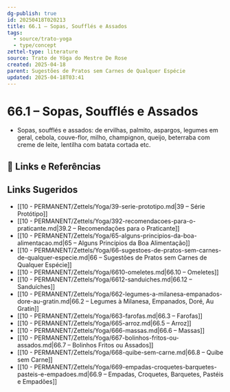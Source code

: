 ```yaml
---
dg-publish: true
id: 20250418T020213
title: 66.1 – Sopas, Soufflés e Assados
tags:
  - source/trato-yoga
  - type/concept
zettel-type: literature
source: Trato de Yôga do Mestre De Rose
created: 2025-04-18
parent: Sugestões de Pratos sem Carnes de Qualquer Espécie
updated: 2025-04-18T03:41
---
```


# 66.1 – Sopas, Soufflés e Assados

-  Sopas, soufflés e assados: de ervilhas, palmito, aspargos, legumes em geral, cebola, couve-flor, milho, champignon, queijo, beterraba com creme de leite, lentilha com batata cortada etc.

## 🔗 Links e Referências

## Links Sugeridos

- [[10 - PERMANENT/Zettels/Yoga/39-serie-prototipo.md|39 – Série Protótipo]]
- [[10 - PERMANENT/Zettels/Yoga/392-recomendacoes-para-o-praticante.md|39.2 – Recomendações para o Praticante]]
- [[10 - PERMANENT/Zettels/Yoga/65-alguns-principios-da-boa-alimentacao.md|65 – Alguns Princípios da Boa Alimentação]]
- [[10 - PERMANENT/Zettels/Yoga/66-sugestoes-de-pratos-sem-carnes-de-qualquer-especie.md|66 – Sugestões de Pratos sem Carnes de Qualquer Espécie]]
- [[10 - PERMANENT/Zettels/Yoga/6610-omeletes.md|66.10 – Omeletes]]
- [[10 - PERMANENT/Zettels/Yoga/6612-sanduiches.md|66.12 – Sanduíches]]
- [[10 - PERMANENT/Zettels/Yoga/662-legumes-a-milanesa-empanados-dore-au-gratin.md|66.2 – Legumes à Milanesa, Empanados, Doré, Au Gratin]]
- [[10 - PERMANENT/Zettels/Yoga/663-farofas.md|66.3 – Farofas]]
- [[10 - PERMANENT/Zettels/Yoga/665-arroz.md|66.5 – Arroz]]
- [[10 - PERMANENT/Zettels/Yoga/666-massas.md|66.6 – Massas]]
- [[10 - PERMANENT/Zettels/Yoga/667-bolinhos-fritos-ou-assados.md|66.7 – Bolinhos Fritos ou Assados]]
- [[10 - PERMANENT/Zettels/Yoga/668-quibe-sem-carne.md|66.8 – Quibe sem Carne]]
- [[10 - PERMANENT/Zettels/Yoga/669-empadas-croquetes-barquetes-pasteis-e-empadoes.md|66.9 – Empadas, Croquetes, Barquetes, Pastéis e Empadões]]